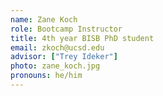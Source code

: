```yaml
---
name: Zane Koch
role: Bootcamp Instructor
title: 4th year BISB PhD student
email: zkoch@ucsd.edu
advisor: ["Trey Ideker"]
photo: zane_koch.jpg
pronouns: he/him
---
```

